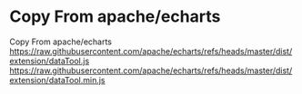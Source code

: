 # Copy From apache/echarts
Copy From apache/echarts<br>
https://raw.githubusercontent.com/apache/echarts/refs/heads/master/dist/extension/dataTool.js<br>
https://raw.githubusercontent.com/apache/echarts/refs/heads/master/dist/extension/dataTool.min.js
